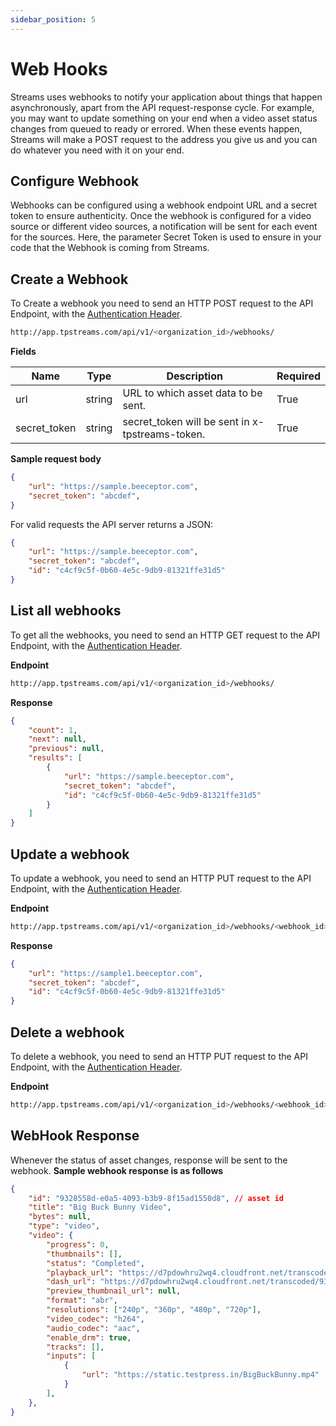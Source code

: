 ```yaml
---
sidebar_position: 5
---
```


# Web Hooks

Streams uses webhooks to notify your application about things that happen asynchronously, apart from the API request-response cycle. For example, you may want to update something on your end when a video asset status changes from queued to ready or errored. When these events happen, Streams will make a POST request to the address you give us and you can do whatever you need with it on your end.

## Configure Webhook

Webhooks can be configured using a webhook endpoint URL and a secret token to ensure authenticity. Once the webhook is configured for a video source or different video sources, a notification will be sent for each event for the sources. Here, the parameter Secret Token is used to ensure in your code that the Webhook is coming from Streams. 

## Create a Webhook

To Create a webhook you need to send an HTTP POST request to the API Endpoint, with the [Authentication Header](../server-api/authentication.md).

```bash
http://app.tpstreams.com/api/v1/<organization_id>/webhooks/
```
**Fields**

| Name             | Type         | Description |    Required  |
| -----------      | -----------  | ----------- |   ---------- |
| url       | string      |  URL to which asset data to be sent.           | True |
| secret_token            | string      |  secret_token will be sent in x-tpstreams-token.| True |


**Sample request body**

```json 
{
    "url": "https://sample.beeceptor.com",
    "secret_token": "abcdef",
}

```

For valid requests the API server returns a JSON:

```json
{
    "url": "https://sample.beeceptor.com",
    "secret_token": "abcdef",
    "id": "c4cf9c5f-0b60-4e5c-9db9-81321ffe31d5"
}
```

## List all webhooks
To get all the webhooks, you need to send an HTTP GET request to the API Endpoint, with the [Authentication Header](../server-api/authentication.md).

**Endpoint**
```bash
http://app.tpstreams.com/api/v1/<organization_id>/webhooks/
```

**Response**
```json
{
    "count": 1,
    "next": null,
    "previous": null,
    "results": [
        {
            "url": "https://sample.beeceptor.com",
            "secret_token": "abcdef",
            "id": "c4cf9c5f-0b60-4e5c-9db9-81321ffe31d5"
        }
    ]
}
```

## Update a webhook
To update a webhook, you need to send an HTTP PUT request to the API Endpoint, with the [Authentication Header](../server-api/authentication.md).

**Endpoint**
```bash
http://app.tpstreams.com/api/v1/<organization_id>/webhooks/<webhook_id>/
```

**Response**
```json
{
    "url": "https://sample1.beeceptor.com",
    "secret_token": "abcdef",
    "id": "c4cf9c5f-0b60-4e5c-9db9-81321ffe31d5"
}
```

## Delete a webhook
To delete a webhook, you need to send an HTTP PUT request to the API Endpoint, with the [Authentication Header](../server-api/authentication.md).

**Endpoint**
```bash
http://app.tpstreams.com/api/v1/<organization_id>/webhooks/<webhook_id>/
```

## WebHook Response
Whenever the status of asset changes, response will be sent to the webhook.
**Sample webhook response is as follows**
```json
{
    "id": "9328558d-e0a5-4093-b3b9-8f15ad1550d8", // asset id
    "title": "Big Buck Bunny Video",
    "bytes": null,
    "type": "video",
    "video": {
        "progress": 0,
        "thumbnails": [],
        "status": "Completed",
        "playback_url": "https://d7pdowhru2wq4.cloudfront.net/transcoded/9328558d-e0a5-4093-b3b9-8f15ad1550d8/video.m3u8",
        "dash_url": "https://d7pdowhru2wq4.cloudfront.net/transcoded/9328558d-e0a5-4093-b3b9-8f15ad1550d8/video.mpd",
        "preview_thumbnail_url": null,
        "format": "abr",
        "resolutions": ["240p", "360p", "480p", "720p"],
        "video_codec": "h264",
        "audio_codec": "aac",
        "enable_drm": true,
        "tracks": [],
        "inputs": [
            {
                "url": "https://static.testpress.in/BigBuckBunny.mp4"
            }
        ],
    },
}
```